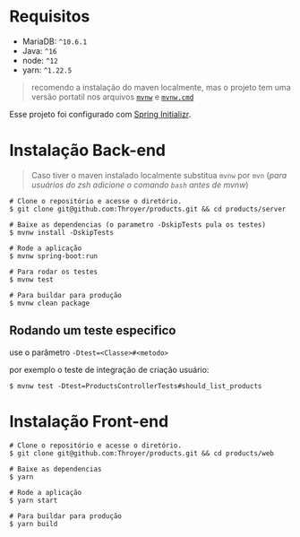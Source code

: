 # Requisitos

- MariaDB: `^10.6.1`
- Java: `^16`
- node: `^12`
- yarn: `^1.22.5`

> recomendo a instalação do maven localmente, mas o projeto tem uma versão portatil nos arquivos [`mvnw`](./mvnw) e [`mvnw.cmd`](./mvnw.cmd)

Esse projeto foi configurado com [Spring Initializr](https://start.spring.io/).

# Instalação Back-end

> Caso tiver o maven instalado localmente substitua `mvnw` por `mvn` (_para usuários do zsh adicione o comando `bash` antes de mvnw_)


```shell
# Clone o repositório e acesse o diretório.
$ git clone git@github.com:Throyer/products.git && cd products/server

# Baixe as dependencias (o parametro -DskipTests pula os testes)
$ mvnw install -DskipTests

# Rode a aplicação
$ mvnw spring-boot:run

# Para rodar os testes
$ mvnw test

# Para buildar para produção
$ mvnw clean package
```

## Rodando um teste especifico
use o parâmetro `-Dtest=<Classe>#<metodo>`


por exemplo o teste de integração de criação usuário:
```
$ mvnw test -Dtest=ProductsControllerTests#should_list_products
```

# Instalação Front-end


```shell
# Clone o repositório e acesse o diretório.
$ git clone git@github.com:Throyer/products.git && cd products/web

# Baixe as dependencias
$ yarn

# Rode a aplicação
$ yarn start

# Para buildar para produção
$ yarn build
```